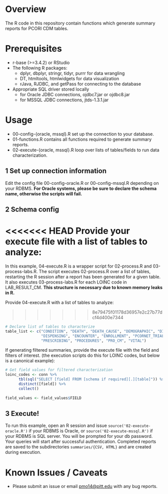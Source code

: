 # Overview

The R code in this repository contain functions which generate summary reports 
for PCORI CDM tables.

# Prerequisites 

* r-base (>=3.4.2) or RStudio
* The following R packages:
    * dplyr, dbplyr, stringr, tidyr, purrr for data wrangling
    * DT, htmltools, htmlwidgets for data visualization
    * rJava, RJDBC, and getPass for connecting to the database
* Appropriate SQL driver stored locally
    * for Oracle JDBC connections, ojdbc7.jar or ojdbc8.jar
    * for MSSQL JDBC connections, jtds-1.3.1.jar

# Usage

* 00-config-{oracle, mssql}.R set up the connection to your database.
* 01-functions.R contains all functions required to generate summary reports.
* 02-execute-{oracle, mssql}.R loop over lists of tables/fields to run data characterization.

## 1 Set up connection information ##

Edit the config file 00-config-oracle.R or 00-config-mssql.R depending on your 
RDBMS. **For Oracle systems, please be sure to declare the schema name, otherwise the
scripts will fail.**

## 2 Schema config ##

<<<<<<< HEAD
Provide your execute file with a list of tables to analyze:
=======
In this example, 04-execute.R is a wrapper script for 02-process.R and 03-process-labs.R.
The script executes 02-process.R over a list of tables, restarting the R session
after a report has been generated for a given table. It also executes 03-process-labs.R for each LOINC code in LAB_RESULT_CM.
**This structure is necessary due to known memory leaks in R.**

Provide 04-execute.R with a list of tables to analyze:
>>>>>>> 8e79475f01178d36957e2c27b77dcf4d400e7344

```r
# Declare list of tables to characterize
table_list <- c("CONDITION", "DEATH", "DEATH_CAUSE", "DEMOGRAPHIC", "DIAGNOSIS", 
                "DISPENSING", "ENCOUNTER", "ENROLLMENT", "PCORNET_TRIAL",
                "PRESCRIBING", "PROCEDURES", "PRO_CM", "VITAL")
```

If generating filtered summaries, provide the execute file with the field and filters of interest. (the execution scripts do this for LOINC codes, but below is a canonical example):

```r
# Get field values for filtered characterization
loinc_codes <- conn %>%
      tbl(sql("SELECT [field] FROM [schema if required][.][table]")) %>%
      distinct([field]) %>%
      collect()
    
field_values <- field_values$FIELD
```

## 3 Execute! ##

To run this example, open an R session and issue `source('02-execute-oracle.R')`
if your RDBMS is Oracle, or `source('02-execute-mssql.R')` if your RDBMS is SQL
server. You will be prompted for your db password. Your queries will start after successful authentication. Completed reports are saved to the subdirectories `summaries/{CSV, HTML}` and are created during execution. 

# Known Issues / Caveats

* Please submit an issue or email pmo14@pitt.edu with any bug reports.

